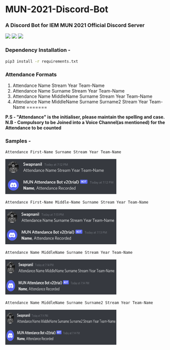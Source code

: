 # MUN-2021-Discord-Bot

### A Discord Bot for IEM MUN 2021 Official Discord Server
<img src="https://img.shields.io/badge/Made%20With-Python-blue"></a>
<img src="https://img.shields.io/badge/Library%20Used-Discord.py-red"></a>
<img src="https://img.shields.io/badge/License-MIT-yellow"></a>

### Dependency Installation - 
```bash
pip3 install -r requirements.txt
```

### Attendance Formats

1. Attendance Name Stream Year Team-Name  
2. Attendance Name Surname Stream Year Team-Name 
3. Attendance Name MiddleName Surname Stream Year Team-Name  
4. Attendance Name MiddleName Surname Surname2 Stream Year Team-Name 
=======

**P.S - "Attendance" is the initialiser, please maintain the spelling and case.**  
**N.B - Compulsory to be Joined into a Voice Channel(as mentioned) for the Attendance to be counted**

### Samples -

```bash
Attendance First-Name Surname Stream Year Team-Name
```  
<img src="assets\N.png" width="350" height="110">

```bash
Attendance First-Name Middle-Name Surname Stream Year Team-Name
```
<img src="assets\NS.png" width="350" height="110">  

```bash
Attendance Name MiddleName Surname Stream Year Team-Name
```  
<img src="assets\NMS.png" width="350" height="110">

```bash
Attendance Name MiddleName Surname Surname2 Stream Year Team-Name
```
<img src="assets\NMSS.png" width="350" height="110">

